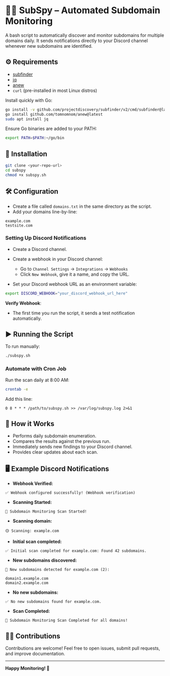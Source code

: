 # 🕵️‍♂️ SubSpy – Automated Subdomain Monitoring

A bash script to automatically discover and monitor subdomains for multiple domains daily. It sends notifications directly to your Discord channel whenever new subdomains are identified.

## ⚙️ Requirements

- [subfinder](https://github.com/projectdiscovery/subfinder)
- [jq](https://stedolan.github.io/jq/download/)
- [anew](https://github.com/tomnomnom/anew)
- `curl` (pre-installed in most Linux distros)

Install quickly with Go:

```bash
go install -v github.com/projectdiscovery/subfinder/v2/cmd/subfinder@latest
go install github.com/tomnomnom/anew@latest
sudo apt install jq
```

Ensure Go binaries are added to your PATH:

```bash
export PATH=$PATH:~/go/bin
```

## 🚀 Installation

```bash
git clone <your-repo-url>
cd subspy
chmod +x subspy.sh
```

## 🛠️ Configuration

- Create a file called `domains.txt` in the same directory as the script.
- Add your domains line-by-line:

```
example.com
testsite.com
```

### Setting Up Discord Notifications

- Create a Discord channel.

- Create a webhook in your Discord channel:

  - Go to `Channel Settings` → `Integrations` → `Webhooks`
  - Click `New Webhook`, give it a name, and copy the URL.

- Set your Discord webhook URL as an environment variable:

```bash
export DISCORD_WEBHOOK="your_discord_webhook_url_here"
```

**Verify Webhook**:

- The first time you run the script, it sends a test notification automatically.

## ▶️ Running the Script

To run manually:

```bash
./subspy.sh
```

### Automate with Cron Job

Run the scan daily at 8:00 AM:

```bash
crontab -e
```

Add this line:

```cron
0 8 * * * /path/to/subspy.sh >> /var/log/subspy.log 2>&1
```

## 📌 How it Works

- Performs daily subdomain enumeration.
- Compares the results against the previous run.
- Immediately sends new findings to your Discord channel.
- Provides clear updates about each scan.

## 🖥️ Example Discord Notifications

- **Webhook Verified:**

```
✅ Webhook configured successfully! (Webhook verification)
```

- **Scanning Started:**

```
🔄 Subdomain Monitoring Scan Started!
```

- **Scanning domain:**

```
🟡 Scanning: example.com
```

- **Initial scan completed:**

```
✅ Initial scan completed for example.com: Found 42 subdomains.
```

- **New subdomains discovered:**

```
🚨 New subdomains detected for example.com (2):

domain1.example.com
domain2.example.com
```

- **No new subdomains:**

```
✅ No new subdomains found for example.com.
```

- **Scan Completed:**

```
🏁 Subdomain Monitoring Scan Completed for all domains!
```

## 🧑‍💻 Contributions

Contributions are welcome! Feel free to open issues, submit pull requests, and improve documentation.

---

**Happy Monitoring! 🔎**
